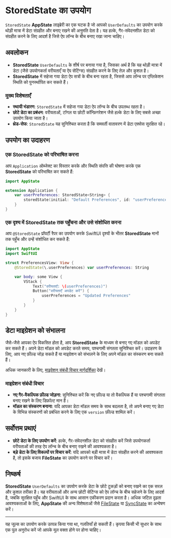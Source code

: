 # StoredState का उपयोग

`StoredState` **AppState** लाइब्रेरी का एक घटक है जो आपको `UserDefaults` का उपयोग करके थोड़ी मात्रा में डेटा संग्रहीत और बनाए रखने की अनुमति देता है। यह हल्के, गैर-संवेदनशील डेटा को संग्रहीत करने के लिए आदर्श है जिसे ऐप लॉन्च के बीच बनाए रखा जाना चाहिए।

## अवलोकन

- **StoredState** `UserDefaults` के शीर्ष पर बनाया गया है, जिसका अर्थ है कि यह थोड़ी मात्रा में डेटा (जैसे उपयोगकर्ता वरीयताएँ या ऐप सेटिंग्स) संग्रहीत करने के लिए तेज़ और कुशल है।
- **StoredState** में सहेजा गया डेटा ऐप सत्रों के बीच बना रहता है, जिससे आप लॉन्च पर एप्लिकेशन स्थिति को पुनर्स्थापित कर सकते हैं।

### मुख्य विशेषताएँ

- **स्थायी भंडारण**: `StoredState` में सहेजा गया डेटा ऐप लॉन्च के बीच उपलब्ध रहता है।
- **छोटे डेटा का प्रबंधन**: वरीयताओं, टॉगल या छोटी कॉन्फ़िगरेशन जैसे हल्के डेटा के लिए सबसे अच्छा उपयोग किया जाता है।
- **थ्रेड-सेफ**: `StoredState` यह सुनिश्चित करता है कि समवर्ती वातावरण में डेटा एक्सेस सुरक्षित रहे।

## उपयोग का उदाहरण

### एक StoredState को परिभाषित करना

आप `Application` ऑब्जेक्ट का विस्तार करके और स्थिति संपत्ति की घोषणा करके एक **StoredState** को परिभाषित कर सकते हैं:

```swift
import AppState

extension Application {
    var userPreferences: StoredState<String> {
        storedState(initial: "Default Preferences", id: "userPreferences")
    }
}
```

### एक दृश्य में StoredState तक पहुँचना और उसे संशोधित करना

आप `@StoredState` प्रॉपर्टी रैपर का उपयोग करके SwiftUI दृश्यों के भीतर **StoredState** मानों तक पहुँच और उन्हें संशोधित कर सकते हैं:

```swift
import AppState
import SwiftUI

struct PreferencesView: View {
    @StoredState(\.userPreferences) var userPreferences: String

    var body: some View {
        VStack {
            Text("वरीयताएँ: \(userPreferences)")
            Button("वरीयताएँ अपडेट करें") {
                userPreferences = "Updated Preferences"
            }
        }
    }
}
```

## डेटा माइग्रेशन को संभालना

जैसे-जैसे आपका ऐप विकसित होता है, आप **StoredState** के माध्यम से बनाए गए मॉडल को अपडेट कर सकते हैं। अपने डेटा मॉडल को अपडेट करते समय, पश्चगामी संगतता सुनिश्चित करें। उदाहरण के लिए, आप नए फ़ील्ड जोड़ सकते हैं या माइग्रेशन को संभालने के लिए अपने मॉडल का संस्करण बना सकते हैं।

अधिक जानकारी के लिए, [माइग्रेशन संबंधी विचार मार्गदर्शिका](migration-considerations.md) देखें।

### माइग्रेशन संबंधी विचार

- **नए गैर-वैकल्पिक फ़ील्ड जोड़ना**: सुनिश्चित करें कि नए फ़ील्ड या तो वैकल्पिक हैं या पश्चगामी संगतता बनाए रखने के लिए डिफ़ॉल्ट मान हैं।
- **मॉडल का संस्करण बनाना**: यदि आपका डेटा मॉडल समय के साथ बदलता है, तो अपने बनाए गए डेटा के विभिन्न संस्करणों को प्रबंधित करने के लिए एक `version` फ़ील्ड शामिल करें।

## सर्वोत्तम प्रथाएं

- **छोटे डेटा के लिए उपयोग करें**: हल्के, गैर-संवेदनशील डेटा को संग्रहीत करें जिसे उपयोगकर्ता वरीयताओं की तरह ऐप लॉन्च के बीच बनाए रखने की आवश्यकता है।
- **बड़े डेटा के लिए विकल्पों पर विचार करें**: यदि आपको बड़ी मात्रा में डेटा संग्रहीत करने की आवश्यकता है, तो इसके बजाय **FileState** का उपयोग करने पर विचार करें।

## निष्कर्ष

**StoredState** `UserDefaults` का उपयोग करके डेटा के छोटे टुकड़ों को बनाए रखने का एक सरल और कुशल तरीका है। यह वरीयताओं और अन्य छोटी सेटिंग्स को ऐप लॉन्च के बीच सहेजने के लिए आदर्श है, जबकि सुरक्षित पहुँच और SwiftUI के साथ आसान एकीकरण प्रदान करता है। अधिक जटिल दृढ़ता आवश्यकताओं के लिए, **AppState** की अन्य विशेषताओं जैसे [FileState](usage-filestate.md) या [SyncState](usage-syncstate.md) का अन्वेषण करें।

---
यह जूल्स का उपयोग करके उत्पन्न किया गया था, गलतियाँ हो सकती हैं। कृपया किसी भी सुधार के साथ एक पुल अनुरोध करें जो आपके मूल वक्ता होने पर होना चाहिए।

